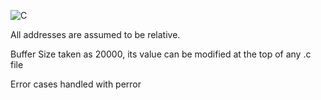 ![C](https://img.shields.io/badge/c-%2300599C.svg?style=for-the-badge&logo=c&logoColor=white)

All addresses are assumed to be relative.

Buffer Size taken as 20000, its value can be modified at the top of any .c file

Error cases handled with perror

